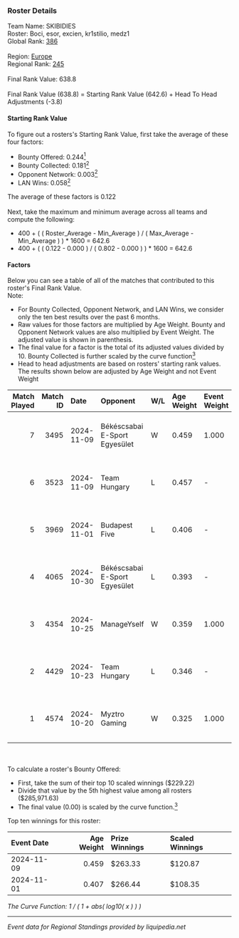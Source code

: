 ### Roster Details<br />
Team Name: SKIBIDIES<br />
Roster: Boci, esor, excien, kr1stilio, medz1<br />
Global Rank: [386](../../standings_global_2025_02_28.md)<br />
<br />
Region: [Europe]( ../../standings_europe_2025_02_28.md)<br />
Regional Rank: [245]( ../../standings_europe_2025_02_28.md)<br />
<br />
Final Rank Value:  638.8<br />
<br />
Final Rank Value (638.8) = Starting Rank Value (642.6) + Head To Head Adjustments (-3.8)<br />

#### Starting Rank Value<br />
To figure out a rosters's Starting Rank Value, first take the average of these four factors:<br />
- Bounty Offered: 0.244[<sup>1</sup>](#table2)
- Bounty Collected: 0.181[<sup>2</sup>](#table1)
- Opponent Network: 0.003[<sup>2</sup>](#table1)
- LAN Wins: 0.058[<sup>2</sup>](#table1)

The average of these factors is 0.122<br />
<br />
Next, take the maximum and minimum average across all teams and compute the following:<br />
- 400 + ( ( Roster_Average - Min_Average ) / ( Max_Average - Min_Average ) ) * 1600 = 642.6
- 400 + ( ( 0.122 - 0.000 ) / ( 0.802 - 0.000 ) ) * 1600 = 642.6


#### Factors<br />
Below you can see a table of all of the matches that contributed to this roster's Final Rank Value.<br />
Note:<br />

- For Bounty Collected, Opponent Network, and LAN Wins, we consider only the ten best results over the past 6 months.
- Raw values for those factors are multiplied by Age Weight. Bounty and Opponent Network values are also multiplied by Event Weight. The adjusted value is shown in parenthesis.
- The final value for a factor is the total of its adjusted values divided by 10. Bounty Collected is further scaled by the curve function[<sup>3</sup>](#curveFunction)
- Head to head adjustments are based on rosters' starting rank values. The results shown below are adjusted by Age Weight and not Event Weight
<span id="table1"></span><br />


| Match Played | Match ID | Date       | Opponent                      | W/L | Age Weight | Event Weight | Bounty Collected | Opponent Network | LAN Wins  | H2H Adj. | Roster                               |
| -: | -: | :- | :- | :- | :- | :- | :- | :- | :- | -: | :- |
|            7 |     3495 | 2024-11-09 | Békéscsabai E-Sport Egyesület | W   | 0.459      | 1.000        | 0.000 (0.000)    | 0.037 (0.017)    | 1 (0.459) |     6.50 | Boci, esor, excien, kr1stilio, medz1 |
|            6 |     3523 | 2024-11-09 | Team Hungary                  | L   | 0.457      | -            | -                | -                | -         |    -3.57 | Boci, esor, excien, kr1stilio, medz1 |
|            5 |     3969 | 2024-11-01 | Budapest Five                 | L   | 0.406      | -            | -                | -                | -         |    -5.79 | Boci, esor, excien, medz1, Memeske   |
|            4 |     4065 | 2024-10-30 | Békéscsabai E-Sport Egyesület | L   | 0.393      | -            | -                | -                | -         |    -6.90 | Boci, esor, excien, medz1, Memeske   |
|            3 |     4354 | 2024-10-25 | ManageYself                   | W   | 0.359      | 1.000        | 0.000 (0.000)    | 0.020 (0.007)    | 0 (0.000) |     4.67 | Boci, esor, excien, medz1, Memeske   |
|            2 |     4429 | 2024-10-23 | Team Hungary                  | L   | 0.346      | -            | -                | -                | -         |    -2.97 | Boci, esor, excien, medz1, Memeske   |
|            1 |     4574 | 2024-10-20 | Myztro Gaming                 | W   | 0.325      | 1.000        | 0.000 (0.000)    | 0.017 (0.006)    | 0 (0.000) |     4.31 | Boci, esor, excien, medz1, Memeske   |

<br />
<span id="table2"></span><br />
To calculate a roster's Bounty Offered:<br />

- First, take the sum of their top 10 scaled winnings ($229.22)
- Divide that value by the 5th highest value among all rosters ($285,971.63)
- The final value (0.00) is scaled by the curve function.[<sup>3</sup>](#curveFunction)

Top ten winnings for this roster:<br />

| Event Date | Age Weight | Prize Winnings | Scaled Winnings |
| :- | -: | :- | :- |
| 2024-11-09 |      0.459 | $263.33        | $120.87         |
| 2024-11-01 |      0.407 | $266.44        | $108.35         |


<span id="curveFunction"></span>_The Curve Function: 1 / ( 1 + abs( log10( x ) ) )_<br />

---
_Event data for Regional Standings provided by liquipedia.net_<br />
